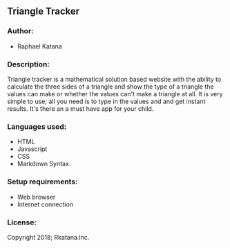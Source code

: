 
## Triangle Tracker
### Author:
* Raphael Katana

### Description:
Triangle tracker is a mathematical solution based website with the ability to calculate the three sides of a triangle and show the type of a triangle the values can make or whether the values can't make a triangle at all.
It is very simple to use; all you need is to type in the values and and get instant results.
It's there an a must have app for your child.

### Languages used:
* HTML
* Javascript
* CSS
* Markdown Syntax.

### Setup requirements:
* Web browser
* Internet connection

### License:

Copyright 2018; Rkatana.Inc.
